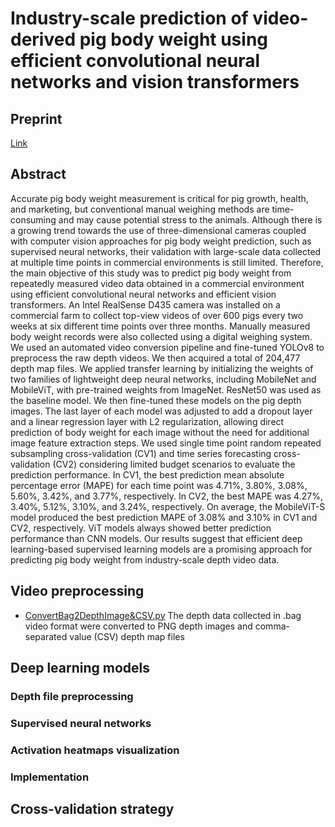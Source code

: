 # Industry-scale prediction of video-derived pig body weight using efficient convolutional neural networks and vision transformers
## Preprint
[Link]()
## Abstract
Accurate pig body weight measurement is critical for pig growth, health, and marketing, but conventional manual weighing methods are time-consuming and may cause potential stress to the animals. Although there is a growing trend towards the use of three-dimensional cameras coupled with computer vision approaches for pig body weight prediction, such as supervised neural networks, their validation with large-scale data collected at multiple time points in commercial environments is still limited. Therefore, the main objective of this study was to predict pig body weight from repeatedly measured video data obtained in a commercial environment using efficient convolutional neural networks and efficient vision transformers. An Intel RealSense D435 camera was installed on a commercial farm to collect top-view videos of over 600 pigs every two weeks at six different time points over three months. Manually measured body weight records were also collected using a digital weighing system. We used an automated video conversion pipeline and fine-tuned YOLOv8 to preprocess the raw depth videos. We then acquired a total of 204,477 depth map files. We applied transfer learning by initializing the weights of two families of lightweight deep neural networks, including MobileNet and MobileViT, with pre-trained weights from ImageNet. ResNet50 was used as the baseline model. We then fine-tuned these models on the pig depth images. The last layer of each model was adjusted to add a dropout layer and a linear regression layer with L2 regularization, allowing direct prediction of body weight for each image without the need for additional image feature extraction steps. We used single time point random repeated subsampling cross-validation (CV1) and time series forecasting cross-validation (CV2) considering limited budget scenarios to evaluate the prediction performance. In CV1, the best prediction mean absolute percentage error (MAPE) for each time point was 4.71\%, 3.80\%, 3.08\%, 5.60\%, 3.42\%, and 3.77\%, respectively. In CV2, the best MAPE was 4.27\%, 3.40\%, 5.12\%, 3.10\%, and 3.24\%, respectively. On average, the MobileViT-S model produced the best prediction MAPE of 3.08\% and 3.10\% in CV1 and CV2, respectively. ViT models always showed better prediction performance than CNN models. Our results suggest that efficient deep learning-based supervised learning models are a promising approach for predicting pig body weight from industry-scale depth video data.

## Video preprocessing
- [ConvertBag2DepthImage&CSV.py](./Preprocessing/ConvertBag2DepthImage&CSV.py) The depth data collected in .bag video format were converted to PNG depth images and comma-separated value (CSV) depth map files
## Deep learning models
### Depth file preprocessing
### Supervised neural networks
### Activation heatmaps visualization
### Implementation
## Cross-validation strategy
